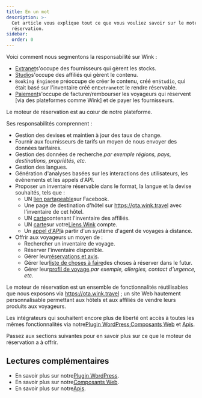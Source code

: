 ```yaml
---
title: En un mot
description: >-
  Cet article vous explique tout ce que vous vouliez savoir sur le moteur de
  réservation.
sidebar:
  order: 0
---
```

Voici comment nous segmentons la responsabilité sur Wink :

* [Extranet](/extranet/what-is-extranet)s'occupe des fournisseurs qui gèrent les stocks.
* [Studio](/studio/what-is-studio)s'occupe des affiliés qui gèrent le contenu.
* `Booking Engine`se préoccupe de créer le contenu, créé en`Studio`, qui était basé sur l'inventaire créé en`Extranet`et le rendre réservable.
* [Paiement](/payment/what-is-trip-pay)s'occupe de facturer/rembourser les voyageurs qui réservent \[via des plateformes comme Wink] et de payer les fournisseurs.

Le moteur de réservation est au cœur de notre plateforme.

Ses responsabilités comprennent :

* Gestion des devises et maintien à jour des taux de change.
* Fournir aux fournisseurs de tarifs un moyen de nous envoyer des données tarifaires.
* Gestion des données de recherche.*par exemple régions, pays, destinations, propriétés, etc.*
* Gestion des langues.
* Génération d'analyses basées sur les interactions des utilisateurs, les événements et les appels d'API.
* Proposer un inventaire réservable dans le format, la langue et la devise souhaités, tels que :
  * UN [lien partageable](/studio/shareable-links)sur Facebook.
  * Une page de destination d'hôtel sur https://ota.wink.travel avec l'inventaire de cet hôtel.
  * UN [carte](/studio/cards)contenant l'inventaire des affiliés.
  * UN [carte](/studio/maps)sur votre[Liens Wink](/link-manager/wink-links) compte.
  * Un [appel d'API](/developers/apis)à partir d'un système d'agent de voyages à distance.
* Offrir aux voyageurs un moyen de :
  * Rechercher un inventaire de voyage.
  * Réserver l'inventaire disponible.
  * Gérer leur[réservations et avis](/booking-engine/bookings).
  * Gérer leur[liste de choses à faire](/booking-engine/bucket-list)des choses à réserver dans le futur.
  * Gérer leur[profil de voyage](/booking-engine/travel-preferences).*par exemple, allergies, contact d'urgence, etc.*

Le moteur de réservation est un ensemble de fonctionnalités réutilisables que nous exposons via https://ota.wink.travel ; un site Web hautement personnalisable permettant aux hôtels et aux affiliés de vendre leurs produits aux voyageurs.

Les intégrateurs qui souhaitent encore plus de liberté ont accès à toutes les mêmes fonctionnalités via notre[Plugin WordPress](/developers/wordpress/),[Composants Web](/developers/web-components) et [Apis](/developers/apis).

Passez aux sections suivantes pour en savoir plus sur ce que le moteur de réservation a à offrir.

## Lectures complémentaires

* En savoir plus sur notre[Plugin WordPress](/developers/wordpress/).
* En savoir plus sur notre[Composants Web](/developers/web-components).
* En savoir plus sur notre[Apis](/developers/apis).

